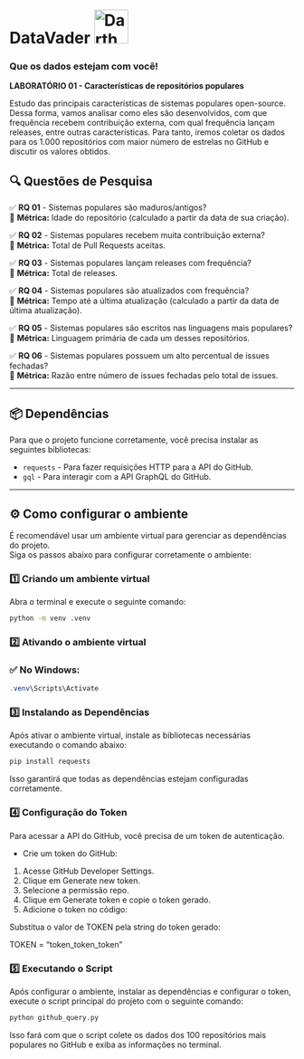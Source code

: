 # DataVader <img src="https://github.com/user-attachments/assets/ec337bc1-f1af-475b-b0d8-de1de35193cd" alt="Darth Vader" width="60">

### Que os dados estejam com você!

**LABORATÓRIO 01 - Características de repositórios populares**

Estudo das principais características de sistemas populares open-source. Dessa forma, vamos analisar como eles são desenvolvidos, com que frequência recebem contribuição externa, com qual frequência lançam releases, entre outras características. Para tanto, iremos coletar os dados para os 1.000 repositórios com maior número de estrelas no GitHub e discutir os valores obtidos. 


## 🔍 Questões de Pesquisa  

✅ **RQ 01** - Sistemas populares são maduros/antigos?  
🔹 **Métrica:** Idade do repositório (calculado a partir da data de sua criação).  

✅ **RQ 02** - Sistemas populares recebem muita contribuição externa?  
🔹 **Métrica:** Total de Pull Requests aceitas.  

✅ **RQ 03** - Sistemas populares lançam releases com frequência?  
🔹 **Métrica:** Total de releases.  

✅ **RQ 04** - Sistemas populares são atualizados com frequência?  
🔹 **Métrica:** Tempo até a última atualização (calculado a partir da data de última atualização).  

✅ **RQ 05** - Sistemas populares são escritos nas linguagens mais populares?  
🔹 **Métrica:** Linguagem primária de cada um desses repositórios.  

✅ **RQ 06** - Sistemas populares possuem um alto percentual de issues fechadas?  
🔹 **Métrica:** Razão entre número de issues fechadas pelo total de issues.  

---

## 📦 Dependências  

Para que o projeto funcione corretamente, você precisa instalar as seguintes bibliotecas:  

- `requests` - Para fazer requisições HTTP para a API do GitHub.  
- `gql` - Para interagir com a API GraphQL do GitHub.  
  

---

## ⚙️ Como configurar o ambiente  

É recomendável usar um ambiente virtual para gerenciar as dependências do projeto.  
Siga os passos abaixo para configurar corretamente o ambiente:

### **1️⃣ Criando um ambiente virtual**  
Abra o terminal e execute o seguinte comando:

```bash
python -m venv .venv
```
### **2️⃣ Ativando o ambiente virtual**

### ✅ No Windows:
```powershell
.venv\Scripts\Activate
```
### **3️⃣ Instalando as Dependências**  
Após ativar o ambiente virtual, instale as bibliotecas necessárias executando o comando abaixo:

```bash
pip install requests
```
Isso garantirá que todas as dependências estejam configuradas corretamente.

### **4️⃣ Configuração do Token**

Para acessar a API do GitHub, você precisa de um token de autenticação.

- Crie um token do GitHub:

1. Acesse GitHub Developer Settings.
2. Clique em Generate new token.
3. Selecione a permissão repo.
4. Clique em Generate token e copie o token gerado.
5. Adicione o token no código:

Substitua o valor de TOKEN pela string do token gerado:

TOKEN = “token_token_token”

### **5️⃣ Executando o Script**  
Após configurar o ambiente, instalar as dependências e configurar o token, execute o script principal do projeto com o seguinte comando:

```bash
python github_query.py
```
Isso fará com que o script colete os dados dos 100 repositórios mais populares no GitHub e exiba as informações no terminal.
